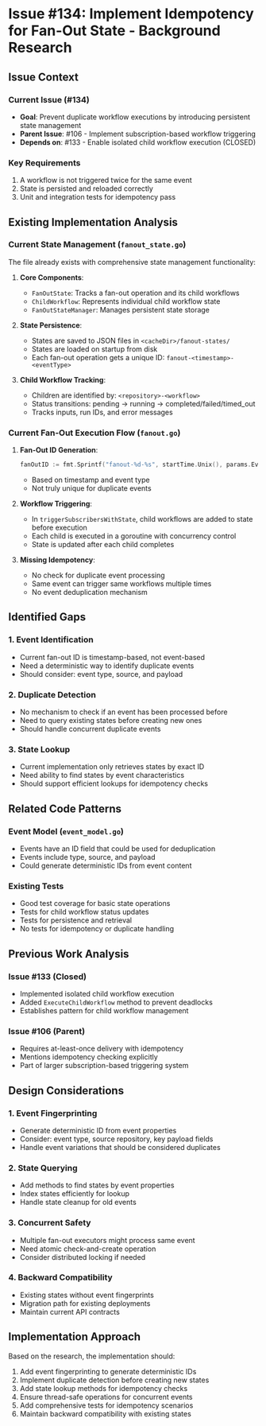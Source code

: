 # Issue #134: Implement Idempotency for Fan-Out State - Background Research

## Issue Context

### Current Issue (#134)
- **Goal**: Prevent duplicate workflow executions by introducing persistent state management
- **Parent Issue**: #106 - Implement subscription-based workflow triggering
- **Depends on**: #133 - Enable isolated child workflow execution (CLOSED)

### Key Requirements
1. A workflow is not triggered twice for the same event
2. State is persisted and reloaded correctly
3. Unit and integration tests for idempotency pass

## Existing Implementation Analysis

### Current State Management (`fanout_state.go`)
The file already exists with comprehensive state management functionality:

1. **Core Components**:
   - `FanOutState`: Tracks a fan-out operation and its child workflows
   - `ChildWorkflow`: Represents individual child workflow state
   - `FanOutStateManager`: Manages persistent state storage

2. **State Persistence**:
   - States are saved to JSON files in `<cacheDir>/fanout-states/`
   - States are loaded on startup from disk
   - Each fan-out operation gets a unique ID: `fanout-<timestamp>-<eventType>`

3. **Child Workflow Tracking**:
   - Children are identified by: `<repository>-<workflow>`
   - Status transitions: pending → running → completed/failed/timed_out
   - Tracks inputs, run IDs, and error messages

### Current Fan-Out Execution Flow (`fanout.go`)

1. **Fan-Out ID Generation**:
   ```go
   fanOutID := fmt.Sprintf("fanout-%d-%s", startTime.Unix(), params.EventType)
   ```
   - Based on timestamp and event type
   - Not truly unique for duplicate events

2. **Workflow Triggering**:
   - In `triggerSubscribersWithState`, child workflows are added to state before execution
   - Each child is executed in a goroutine with concurrency control
   - State is updated after each child completes

3. **Missing Idempotency**:
   - No check for duplicate event processing
   - Same event can trigger same workflows multiple times
   - No event deduplication mechanism

## Identified Gaps

### 1. Event Identification
- Current fan-out ID is timestamp-based, not event-based
- Need a deterministic way to identify duplicate events
- Should consider: event type, source, and payload

### 2. Duplicate Detection
- No mechanism to check if an event has been processed before
- Need to query existing states before creating new ones
- Should handle concurrent duplicate events

### 3. State Lookup
- Current implementation only retrieves states by exact ID
- Need ability to find states by event characteristics
- Should support efficient lookups for idempotency checks

## Related Code Patterns

### Event Model (`event_model.go`)
- Events have an ID field that could be used for deduplication
- Events include type, source, and payload
- Could generate deterministic IDs from event content

### Existing Tests
- Good test coverage for basic state operations
- Tests for child workflow status updates
- Tests for persistence and retrieval
- No tests for idempotency or duplicate handling

## Previous Work Analysis

### Issue #133 (Closed)
- Implemented isolated child workflow execution
- Added `ExecuteChildWorkflow` method to prevent deadlocks
- Establishes pattern for child workflow management

### Issue #106 (Parent)
- Requires at-least-once delivery with idempotency
- Mentions idempotency checking explicitly
- Part of larger subscription-based triggering system

## Design Considerations

### 1. Event Fingerprinting
- Generate deterministic ID from event properties
- Consider: event type, source repository, key payload fields
- Handle event variations that should be considered duplicates

### 2. State Querying
- Add methods to find states by event properties
- Index states efficiently for lookup
- Handle state cleanup for old events

### 3. Concurrent Safety
- Multiple fan-out executors might process same event
- Need atomic check-and-create operation
- Consider distributed locking if needed

### 4. Backward Compatibility
- Existing states without event fingerprints
- Migration path for existing deployments
- Maintain current API contracts

## Implementation Approach

Based on the research, the implementation should:

1. Add event fingerprinting to generate deterministic IDs
2. Implement duplicate detection before creating new states
3. Add state lookup methods for idempotency checks
4. Ensure thread-safe operations for concurrent events
5. Add comprehensive tests for idempotency scenarios
6. Maintain backward compatibility with existing states